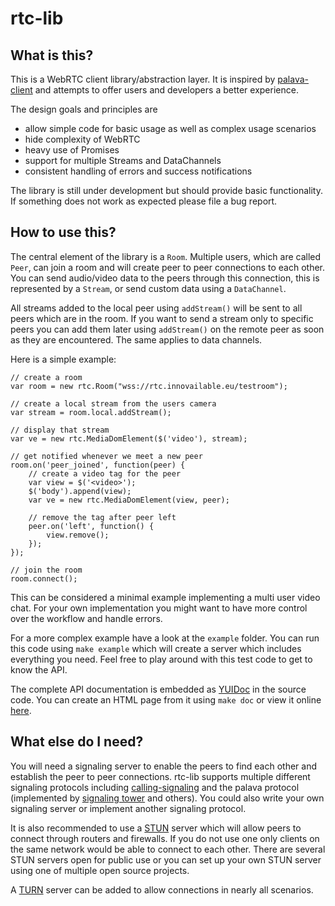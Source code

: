 # rtc-lib

## What is this?

This is a WebRTC client library/abstraction layer. It is inspired by
[palava-client](https://github.com/palavatv/palava-client) and attempts to
offer users and developers a better experience.

The design goals and principles are

* allow simple code for basic usage as well as complex usage scenarios
* hide complexity of WebRTC
* heavy use of Promises
* support for multiple Streams and DataChannels
* consistent handling of errors and success notifications

The library is still under development but should provide basic functionality.
If something does not work as expected please file a bug report.

## How to use this?

The central element of the library is a `Room`. Multiple users, which are called
`Peer`, can join a room and will create peer to peer connections to each other.
You can send audio/video data to the peers through this connection, this is
represented by a `Stream`, or send custom data using a `DataChannel`.

All streams added to the local peer using `addStream()` will be sent to all
peers which are in the room. If you want to send a stream only to specific peers
you can add them later using `addStream()` on the remote peer as soon as they
are encountered. The same applies to data channels.

Here is a simple example:

    // create a room
    var room = new rtc.Room("wss://rtc.innovailable.eu/testroom");

    // create a local stream from the users camera
    var stream = room.local.addStream();

    // display that stream
    var ve = new rtc.MediaDomElement($('video'), stream);

    // get notified whenever we meet a new peer
    room.on('peer_joined', function(peer) {
        // create a video tag for the peer
        var view = $('<video>');
        $('body').append(view);
        var ve = new rtc.MediaDomElement(view, peer);

        // remove the tag after peer left
        peer.on('left', function() {
            view.remove();
        });
    });

    // join the room
    room.connect();

This can be considered a minimal example implementing a multi user video chat.
For your own implementation you might want to have more control over the
workflow and handle errors.

For a more complex example have a look at the `example` folder. You can run this
code using `make example` which will create a server which includes everything
you need. Feel free to play around with this test code to get to know the API.

The complete API documentation is embedded as
[YUIDoc](http://yui.github.io/yuidoc/) in the source code. You can create an
HTML page from it using `make doc` or view it online
[here](http://innovailable.github.io/rtc-lib/).

## What else do I need?

You will need a signaling server to enable the peers to find each other and
establish the peer to peer connections. rtc-lib supports multiple different
signaling protocols including
[calling-signaling](https://github.com/Innovailable/calling-signaling) and the
palava protocol (implemented by [signaling
tower](https://github.com/palavatv/signaltower) and others). You could also
write your own signaling server or implement another signaling protocol.

It is also recommended to use a [STUN](https://en.wikipedia.org/wiki/STUN)
server which will allow peers to connect through routers and firewalls. If you
do not use one only clients on the same network would be able to connect to each
other. There are several STUN servers open for public use or you can set up your
own STUN server using one of multiple open source projects.

A [TURN](https://en.wikipedia.org/wiki/Traversal_Using_Relays_around_NAT)
server can be added to allow connections in nearly all scenarios.

